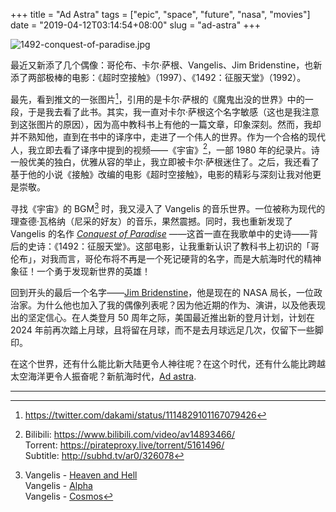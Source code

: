 +++
title = "Ad Astra"
tags = ["epic", "space", "future", "nasa", "movies"]
date = "2019-04-12T03:14:54+08:00"
slug = "ad-astra"
+++

![1492-conquest-of-paradise.jpg](/images/1492-conquest-of-paradise.jpg "电影《1492：征服天堂》")

最近又新添了几个偶像：哥伦布、卡尔·萨根、Vangelis、Jim Bridenstine，也新添了两部极棒的电影：《超时空接触》（1997）、《1492：征服天堂》（1992）。

最先，看到推文的一张图片[^1]，引用的是卡尔·萨根的《魔鬼出没的世界》中的一段，于是我去看了此书。其实，我一直对卡尔·萨根这个名字敏感（这也是我注意到这张图片的原因），因为高中教科书上有他的一篇文章，印象深刻。然而，我却并不熟知他，直到在书中的译序中，走进了一个伟人的世界。作为一个合格的现代人，我立即去看了译序中提到的视频——《宇宙》[^2]，一部 1980 年的纪录片。诗一般优美的独白，优雅从容的举止，我立即被卡尔·萨根迷住了。之后，我还看了基于他的小说《接触》改编的电影《超时空接触》，电影的精彩与深刻让我对他更是崇敬。

寻找《宇宙》的 BGM[^3] 时，我又浸入了 Vangelis 的音乐世界。一位被称为现代的理查德·瓦格纳（尼采的好友）的音乐，果然震撼。同时，我也重新发现了 Vangelis 的名作 [*Conquest of Paradise*](https://music.163.com/song?id=2070502) ——这首一直在我歌单中的史诗——背后的史诗：《1492：征服天堂》。这部电影，让我重新认识了教科书上初识的「哥伦布」，对我而言，哥伦布将不再是一个死记硬背的名字，而是大航海时代的精神象征！一个勇于发现新世界的英雄！

回到开头的最后一个名字——[Jim Bridenstine](https://twitter.com/JimBridenstine)，他是现在的 NASA 局长，一位政治家。为什么他也加入了我的偶像列表呢？因为他近期的作为、演讲，以及他表现出的坚定信心。在人类登月 50 周年之际，美国最近推出新的登月计划，计划在 2024 年前再次踏上月球，且将留在月球，而不是去月球远足几次，仅留下一些脚印。

在这个世界，还有什么能比新大陆更令人神往呢？在这个时代，还有什么能比跨越太空海洋更令人振奋呢？新航海时代，[Ad astra](https://en.wikipedia.org/wiki/Ad_astra_(phrase)).

---

[^1]: https://twitter.com/dakami/status/1114829101167079426
[^2]: Bilibili: https://www.bilibili.com/video/av14893466/<br>Torrent: https://pirateproxy.live/torrent/5161496/<br>Subtitle: http://subhd.tv/ar0/326078
[^3]: Vangelis - [Heaven and Hell](https://music.163.com/song?id=2071005)<br>Vangelis - [Alpha](https://music.163.com/song?id=21994202)<br>Vangelis - [Cosmos](https://music.163.com/album?id=208529)
